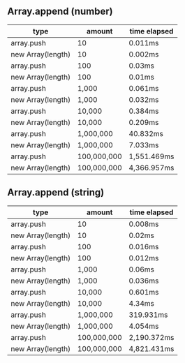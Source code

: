 ## Array.append (number)

|type|amount|time elapsed|
|-|-|-|
array.push|10|0.011ms
new Array(length)|10|0.002ms
array.push|100|0.03ms
new Array(length)|100|0.01ms
array.push|1,000|0.061ms
new Array(length)|1,000|0.032ms
array.push|10,000|0.384ms
new Array(length)|10,000|0.209ms
array.push|1,000,000|40.832ms
new Array(length)|1,000,000|7.033ms
array.push|100,000,000|1,551.469ms
new Array(length)|100,000,000|4,366.957ms
## Array.append (string)

|type|amount|time elapsed|
|-|-|-|
array.push|10|0.008ms
new Array(length)|10|0.02ms
array.push|100|0.016ms
new Array(length)|100|0.012ms
array.push|1,000|0.06ms
new Array(length)|1,000|0.036ms
array.push|10,000|0.601ms
new Array(length)|10,000|4.34ms
array.push|1,000,000|319.931ms
new Array(length)|1,000,000|4.054ms
array.push|100,000,000|2,190.372ms
new Array(length)|100,000,000|4,821.431ms

